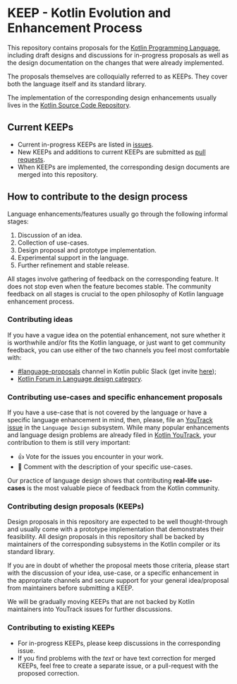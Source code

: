 # KEEP - Kotlin Evolution and Enhancement Process

This repository contains proposals for the [Kotlin Programming Language](https://kotlinlang.org), including 
draft designs and discussions for in-progress proposals as well as
the design documentation on the changes that were already implemented. 

The proposals themselves are colloquially referred to as KEEPs. 
They cover both the language itself and its standard library. 

The implementation of the corresponding design enhancements usually lives in 
the [Kotlin Source Code Repository](https://github.com/JetBrains/kotlin).

## Current KEEPs

* Current in-progress KEEPs are listed in [issues](https://github.com/Kotlin/KEEP/issues).
* New KEEPs and additions to current KEEPs are submitted as [pull requests](https://github.com/Kotlin/KEEP/pulls).
* When KEEPs are implemented, the corresponding design documents are merged into this repository.

## How to contribute to the design process

Language enhancements/features usually go through the following informal stages:

1. Discussion of an idea.
2. Collection of use-cases.
3. Design proposal and prototype implementation.
4. Experimental support in the language.
5. Further refinement and stable release.

All stages involve gathering of feedback on the corresponding feature.
It does not stop even when the feature becomes stable.
The community feedback on all stages is crucial to the open philosophy of Kotlin language enhancement process. 

### Contributing ideas

If you have a vague idea on the potential enhancement, not sure whether it is worthwhile and/or
fits the Kotlin language, or just want to get community feedback, you can use either
of the two channels you feel most comfortable with:

* [#language-proposals](https://kotlinlang.slack.com/messages/language-proposals/) channel in Kotlin public Slack
  (get invite [here](http://slack.kotlinlang.org/));
* [Kotlin Forum in Language design category](https://discuss.kotlinlang.org/c/language-design).

### Contributing use-cases and specific enhancement proposals

If you have a use-case that is not covered by the language or have a specific language enhancement in mind,
then, please, file an [YouTrack issue](https://kotl.in/issue) in the `Language Design` subsystem. 
While many popular enhancements and language design problems are already filed in 
[Kotlin YouTrack](https://youtrack.jetbrains.com/issues/KT?project=kt), your contribution to them is still very important:

* 👍 Vote for the issues you encounter in your work.
* 📝 Comment with the description of your specific use-cases.

Our practice of language design shows that contributing **real-life use-cases** is the most valuable piece of 
feedback from the Kotlin community.  

### Contributing design proposals (KEEPs)

Design proposals in this repository are expected to be well thought-through and usually come with
a prototype implementation that demonstrates their feasibility. All design proposals in this repository
shall be backed by maintainers of the corresponding subsystems in the Kotlin compiler or its standard library.

If you are in doubt of whether the proposal meets those criteria, please start with the discussion
of your idea, use-case, or a specific enhancement in the appropriate channels and secure support for your general
idea/proposal from maintainers before submitting a KEEP.

We will be gradually moving KEEPs that are not backed by Kotlin maintainers into YouTrack issues for further 
discussions. 

### Contributing to existing KEEPs

* For in-progress KEEPs, please keep discussions in the corresponding issue.
* If you find problems with the _text_ or have text correction for merged KEEPs, feel free to create a separate
  issue, or a pull-request with the proposed correction.